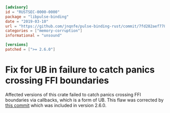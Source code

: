 ```toml
[advisory]
id = "RUSTSEC-0000-0000"
package = "libpulse-binding"
date = "2019-03-10"
url = "https://github.com/jnqnfe/pulse-binding-rust/commit/7fd282aef7787577c385aed88cb25d004b85f494"
categories = ["memory-corruption"]
informational = "unsound"

[versions]
patched = [">= 2.6.0"]
```

# Fix for UB in failure to catch panics crossing FFI boundaries

Affected versions of this crate failed to catch panics crossing FFI boundaries via callbacks, which
is a form of UB. This flaw was corrected by [this commit][1] which was included in version 2.6.0.

[1]: https://github.com/jnqnfe/pulse-binding-rust/commit/7fd282aef7787577c385aed88cb25d004b85f494
